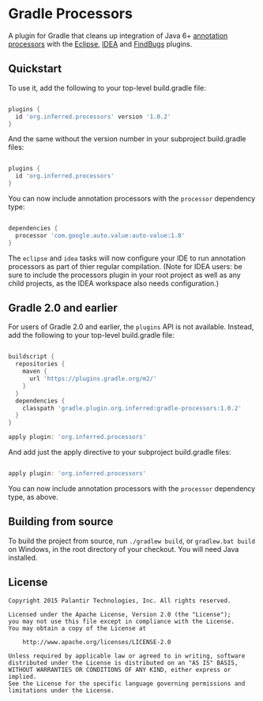 Gradle Processors
=================

A plugin for Gradle that cleans up integration of Java 6+ [annotation processors][] with the
[Eclipse][], [IDEA][] and [FindBugs][] plugins.

[annotation processors]: http://docs.oracle.com/javase/6/docs/api/javax/annotation/processing/Processor.html
[Eclipse]: https://docs.gradle.org/current/userguide/eclipse_plugin.html
[IDEA]: https://docs.gradle.org/current/userguide/idea_plugin.html
[FindBugs]: https://docs.gradle.org/current/userguide/findbugs_plugin.html

Quickstart
----------

To use it, add the following to your top-level build.gradle file:

```gradle

plugins {
  id 'org.inferred.processors' version '1.0.2'
}
```

And the same without the version number in your subproject build.gradle files:

```gradle

plugins {
  id 'org.inferred.processors'
}
```

You can now include annotation processors with the `processor` dependency type:

```gradle

dependencies {
  processor 'com.google.auto.value:auto-value:1.0'
}
```

The `eclipse` and `idea` tasks will now configure your IDE to run annotation processors as part
of thier regular compilation. (Note for IDEA users: be sure to include the processors plugin in
your root project as well as any child projects, as the IDEA workspace also needs configuration.)

Gradle 2.0 and earlier
----------------------

For users of Gradle 2.0 and earlier, the `plugins` API is not available. Instead, add the
following to your top-level build.gradle file:

```gradle

buildscript {
  repositories {
    maven {
      url 'https://plugins.gradle.org/m2/'
    }
  }
  dependencies {
    classpath 'gradle.plugin.org.inferred:gradle-processors:1.0.2'
  }
}

apply plugin: 'org.inferred.processors'
```

And add just the apply directive to your subproject build.gradle files:

```gradle

apply plugin: 'org.inferred.processors'
```

You can now include annotation processors with the `processor` dependency type, as above.

Building from source
--------------------

To build the project from source, run `./gradlew build`, or `gradlew.bat build` on Windows,
in the root directory of your checkout. You will need Java installed.

License
-------

```
Copyright 2015 Palantir Technologies, Inc. All rights reserved.

Licensed under the Apache License, Version 2.0 (the "License");
you may not use this file except in compliance with the License.
You may obtain a copy of the License at

    http://www.apache.org/licenses/LICENSE-2.0

Unless required by applicable law or agreed to in writing, software
distributed under the License is distributed on an "AS IS" BASIS,
WITHOUT WARRANTIES OR CONDITIONS OF ANY KIND, either express or implied.
See the License for the specific language governing permissions and
limitations under the License.
```

